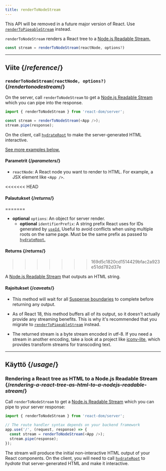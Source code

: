 ```yaml
---
title: renderToNodeStream
---
```


<Deprecated>

This API will be removed in a future major version of React. Use [`renderToPipeableStream`](/reference/react-dom/server/renderToPipeableStream) instead.

</Deprecated>

<Intro>

`renderToNodeStream` renders a React tree to a [Node.js Readable Stream.](https://nodejs.org/api/stream.html#readable-streams)

```js
const stream = renderToNodeStream(reactNode, options?)
```

</Intro>

<InlineToc />

---

## Viite {/*reference*/}

### `renderToNodeStream(reactNode, options?)` {/*rendertonodestream*/}

On the server, call `renderToNodeStream` to get a [Node.js Readable Stream](https://nodejs.org/api/stream.html#readable-streams) which you can pipe into the response.

```js
import { renderToNodeStream } from 'react-dom/server';

const stream = renderToNodeStream(<App />);
stream.pipe(response);
```

On the client, call [`hydrateRoot`](/reference/react-dom/client/hydrateRoot) to make the server-generated HTML interactive.

[See more examples below.](#usage)

#### Parametrit {/*parameters*/}

* `reactNode`: A React node you want to render to HTML. For example, a JSX element like `<App />`.

<<<<<<< HEAD
#### Palautukset {/*returns*/}
=======
* **optional** `options`: An object for server render.
  * **optional** `identifierPrefix`: A string prefix React uses for IDs generated by [`useId`.](/reference/react/useId) Useful to avoid conflicts when using multiple roots on the same page. Must be the same prefix as passed to [`hydrateRoot`.](/reference/react-dom/client/hydrateRoot#parameters)

#### Returns {/*returns*/}
>>>>>>> 169d5c1820cd1514429bfac2a923e51dd782d37e

A [Node.js Readable Stream](https://nodejs.org/api/stream.html#readable-streams) that outputs an HTML string.

#### Rajoitukset {/*caveats*/}

* This method will wait for all [Suspense boundaries](/reference/react/Suspense) to complete before returning any output.

* As of React 18, this method buffers all of its output, so it doesn't actually provide any streaming benefits. This is why it's recommended that you migrate to [`renderToPipeableStream`](/reference/react-dom/server/renderToPipeableStream) instead.

* The returned stream is a byte stream encoded in utf-8. If you need a stream in another encoding, take a look at a project like [iconv-lite](https://www.npmjs.com/package/iconv-lite), which provides transform streams for transcoding text.

---

## Käyttö {/*usage*/}

### Rendering a React tree as HTML to a Node.js Readable Stream {/*rendering-a-react-tree-as-html-to-a-nodejs-readable-stream*/}

Call `renderToNodeStream` to get a [Node.js Readable Stream](https://nodejs.org/api/stream.html#readable-streams) which you can pipe to your server response:

```js {5-6}
import { renderToNodeStream } from 'react-dom/server';

// The route handler syntax depends on your backend framework
app.use('/', (request, response) => {
  const stream = renderToNodeStream(<App />);
  stream.pipe(response);
});
```

The stream will produce the initial non-interactive HTML output of your React components. On the client, you will need to call [`hydrateRoot`](/reference/react-dom/client/hydrateRoot) to *hydrate* that server-generated HTML and make it interactive.

